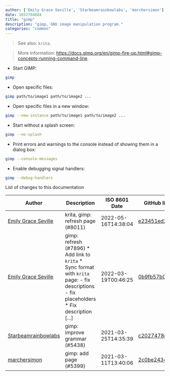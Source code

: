 ```yaml
---
author: ['Emily Grace Seville', 'Starbeamrainbowlabs', 'marchersimon']
date: 1652704684
title: "gimp"
description: "gimp, GNU image manipulation program."
categories: "common"
---
```

> See also: `krita`.

> More information: <https://docs.gimp.org/en/gimp-fire-up.html#gimp-concepts-running-command-line>.

- Start GIMP:

```bash
gimp
```

- Open specific files:

```bash
gimp path/to/image1 path/to/image2 ...
```

- Open specific files in a new window:

```bash
gimp --new-instance path/to/image1 path/to/image2 ...
```

- Start without a splash screen:

```bash
gimp --no-splash
```

- Print errors and warnings to the console instead of showing them in a dialog box:

```bash
gimp --console-messages
```

- Enable debugging signal handlers:

```bash
gimp --debug-handlers
```
List of changes to this documentation


Author | Description | ISO 8601 Date | GitHub link
------|-----|-----|-----
[Emily Grace Seville](mailto:emilyseville7cf@gmail.com) | krita, gimp: refresh page (#8011) | 2022-05-16T14:38:04 | [e23451ed2083](https://github.com/tldr-pages/tldr/commit/e23451ed208385fabed9288ab11a4c9133818b30)
[Emily Grace Seville](mailto:emilyseville7cf@gmail.com) | gimp: refresh (#7896) * Add link to `krita` * Sync format with `krita` page: - fix descriptions - fix placeholders * Fix description [...] | 2022-03-19T00:46:25 | [0b9fb57b0d71](https://github.com/tldr-pages/tldr/commit/0b9fb57b0d71d37890ae404240e36dacea9534be)
[Starbeamrainbowlabs](mailto:sbrl@starbeamrainbowlabs.com) | gimp: improve grammar (#5438) | 2021-03-25T14:35:39 | [c2027478e645](https://github.com/tldr-pages/tldr/commit/c2027478e645c1cd1bee21044ee7b9dd04f3d9c4)
[marchersimon](mailto:50295997+marchersimon@users.noreply.github.com) | gimp: add page (#5399) | 2021-03-11T13:40:06 | [2c0be243475e](https://github.com/tldr-pages/tldr/commit/2c0be243475e7206df984515d471dd9a6fa44842)

